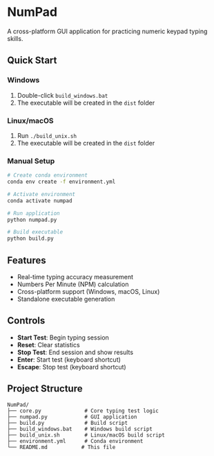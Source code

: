 # NumPad

A cross-platform GUI application for practicing numeric keypad typing skills.

## Quick Start

### Windows

1. Double-click `build_windows.bat`
2. The executable will be created in the `dist` folder

### Linux/macOS

1. Run `./build_unix.sh`
2. The executable will be created in the `dist` folder

### Manual Setup

```bash
# Create conda environment
conda env create -f environment.yml

# Activate environment
conda activate numpad

# Run application
python numpad.py

# Build executable
python build.py
```

## Features

- Real-time typing accuracy measurement
- Numbers Per Minute (NPM) calculation
- Cross-platform support (Windows, macOS, Linux)
- Standalone executable generation

## Controls

- **Start Test**: Begin typing session
- **Reset**: Clear statistics
- **Stop Test**: End session and show results
- **Enter**: Start test (keyboard shortcut)
- **Escape**: Stop test (keyboard shortcut)

## Project Structure

```
NumPad/
├── core.py              # Core typing test logic
├── numpad.py            # GUI application
├── build.py             # Build script
├── build_windows.bat    # Windows build script
├── build_unix.sh        # Linux/macOS build script
├── environment.yml      # Conda environment
└── README.md           # This file
```
